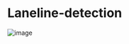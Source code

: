 # Laneline-detection
![image](https://user-images.githubusercontent.com/64887044/113969523-c680c480-9852-11eb-8cbf-1087b5cd07ad.png)
